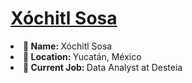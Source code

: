 # [Xóchitl Sosa](https://www.linkedin.com/in/xochitl-sosa-b3020a290)

<li><b>👤 Name:  </b> Xóchitl Sosa </li>
<li><b>📍 Location:  </b> Yucatán, México </li>
<li><b>📣 Current Job: </b> Data Analyst at Desteia </li>
